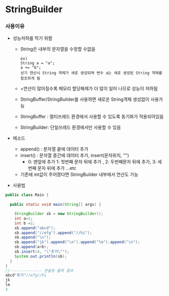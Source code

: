 # StringBuilder

### 사용이유

- 성능저하를 막기 위함

  - String은 내부의 문자열을 수정할 수없음

    ```
    ex)
    String a = "a";
    a += "b";
    상기 연산시 String 객체가 새로 생성되며 변수 a는 새로 생성된 String 객체를 참조하게 됨
    ```

  - +연산이 많아질수록 메모리 할당해제가 더 많이 일어 나므로 성능이 저하됨
  - StringBuffer/StringBuilder를 사용하면 새로운 String객체 생성없이 사용가능
  - StringBuffer : 멀티쓰레드 환경에서 사용할 수 있도록 동기화가 적용되어있음
  - StringBuilder: 단일쓰레드 환경에서만 사용할 수 있음

- 메소드

  - append() : 문자열 끝에 데이터 추가
  - insert() : 문자열 중간에 데이터 추가, insert(문자위치, "")
    - 0: 맨앞에 추가 1: 첫번째 문자 뒤에 추가 , 2: 두번째문자 뒤에 추가, 3: 세번째 문자 뒤에 추가 ...etc
  - 기존에 int값이 주어졌다면 StringBuilder 내부에서 연산도 가능

- 사용법

```java
public class Main {
 
  public static void main(String[] args) {

    StringBuilder sb = new StringBuilder();
    int a=1;
    int b =2;
    sb.append("abcd");
    sb.append("//efg").append("//hi");
    sb.append("\n");
    sb.append("jk").append("\n").append("lm").append("\n");
    sb.append(a+b);
    sb.insert(4, "\"추가\"");
    System.out.println(sb);
  }
}
//-------------- 콘솔창 출력 결과
abcd"추가"//efg//hi
jk
lm
3

```